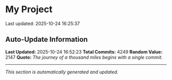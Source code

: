 # My Project


Last updated: 2025-10-24 16:25:37
































































































































































































































































































































































































































































































































































































































































































































































































































































































































































































































































































































































































































































































































































































































































































































































































































































































































































































































































































































































































































































































































































































































































































































































































































































































































































































































































































































































































































































































































































































































































































































































































































































































































































































































































































































































































































































































































































































































































































































































































































































































































































































































































































































































































































































































































































































































































































































































































































## Auto-Update Information

**Last Updated:** 2025-10-24 16:52:23
**Total Commits:** 4249
**Random Value:** 2147
**Quote:** _The journey of a thousand miles begins with a single commit._

---
_This section is automatically generated and updated._